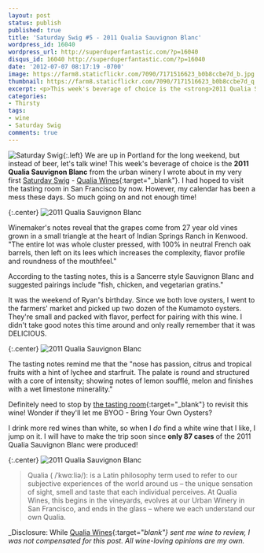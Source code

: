 ```yaml
---
layout: post
status: publish
published: true
title: 'Saturday Swig #5 - 2011 Qualia Sauvignon Blanc'
wordpress_id: 16040
wordpress_url: http://superduperfantastic.com/?p=16040
disqus_id: 16040 http://superduperfantastic.com/?p=16040
date: '2012-07-07 08:17:19 -0700'
image: https://farm8.staticflickr.com/7090/7171516623_b0b8ccbe7d_b.jpg
thumbnail: https://farm8.staticflickr.com/7090/7171516623_b0b8ccbe7d_q.jpg
excerpt: <p>This week's beverage of choice is the <strong>2011 Qualia Sauvignon Blanc</strong> from the urban winery I wrote about in my very first Saturday Swig - Qualia Wines.</p>
categories:
- Thirsty
tags:
- wine
- Saturday Swig
comments: true
---
```

![Saturday Swig](https://farm8.staticflickr.com/7240/7322171030_0166725d1c_o.png){:.left} We are up in Portland for the long weekend, but instead of beer, let's talk wine! This week's beverage of choice is the **2011 Qualia Sauvignon Blanc** from the urban winery I wrote about in my very first [Saturday Swig](http://superduperfantastic.com/tag/saturday-swig/ "Saturday Swig") - [Qualia Wines](https://twitter.com/qualiawines){:target="_blank"}. I had hoped to visit the tasting room in San Francisco by now. However, my calendar has been a mess these days. So much going on and not enough time!

{:.center}
![2011 Qualia Sauvignon Blanc](https://farm8.staticflickr.com/7236/7171514753_d25d378de7_c.jpg)

Winemaker's notes reveal that the grapes come from 27 year old vines grown in a small triangle at the heart of Indian Springs Ranch in Kenwood. "The entire lot was whole cluster pressed, with 100% in neutral French oak barrels, then left on its lees which increases the complexity, flavor profile and roundness of the mouthfeel."

According to the tasting notes, this is a Sancerre style Sauvignon Blanc and suggested pairings include "fish, chicken, and vegetarian gratins."

It was the weekend of Ryan's birthday. Since we both love oysters, I went to the farmers' market and picked up two dozen of the Kumamoto oysters. They're small and packed with flavor, perfect for pairing with this wine. I didn't take good notes this time around and only really remember that it was DELICIOUS.

{:.center}
![2011 Qualia Sauvignon Blanc](https://farm8.staticflickr.com/7090/7171516623_b0b8ccbe7d_c.jpg)

The tasting notes remind me that the "nose has passion, citrus and tropical fruits with a hint of lychee and starfruit. The palate is round and structured with a core of intensity; showing notes of lemon soufflé, melon and finishes with a wet limestone minerality."

Definitely need to stop by [the tasting room](https://twitter.com/qualiawines "Qualia Wines"){:target="_blank"} to revisit this wine! Wonder if they'll let me BYOO - Bring Your Own Oysters?

I drink more red wines than white, so when I _do_ find a white wine that I like, I jump on it. I will have to make the trip soon since **only 87 cases** of the 2011 Qualia Sauvignon Blanc were produced!

{:.center}
![2011 Qualia Sauvignon Blanc](https://farm8.staticflickr.com/7098/7356735948_b9277513ec_c.jpg)

> Qualia ( /ˈkwɑːliə/): is a Latin philosophy term used to refer to our subjective experiences of the world around us – the unique sensation of sight, smell and taste that each individual perceives. At Qualia Wines, this begins in the vineyards, evolves at our Urban Winery in San Francisco, and ends in the glass – where we each understand our own Qualia.

_Disclosure: While [Qualia Wines](https://twitter.com/qualiawines){:target="_blank"} sent me wine to review, I was not compensated for this post. All wine-loving opinions are my own._